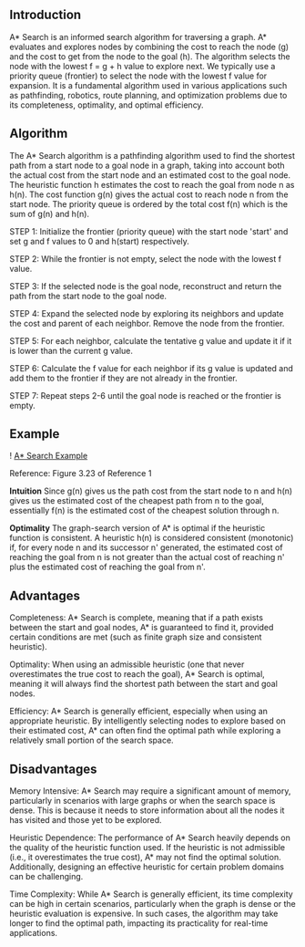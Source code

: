## Introduction

A* Search is an informed search algorithm for traversing a graph. A* evaluates and explores nodes by combining the cost to reach the node (g) and the cost to get from the node to the goal (h). The algorithm selects the node with the lowest f = g + h value to explore next. We typically use a priority queue (frontier) to select the node with the lowest f value for expansion. It is a fundamental algorithm used in various applications such as pathfinding, robotics, route planning, and optimization problems due to its completeness, optimality, and optimal efficiency.

## Algorithm

The A* Search algorithm is a pathfinding algorithm used to find the shortest path from a start node to a goal node in a graph, taking into account both the actual cost from the start node and an estimated cost to the goal node. The heuristic function h estimates the cost to reach the goal from node n as h(n). The cost function g(n) gives the actual cost to reach node n from the start node. The priority queue is ordered by the total cost f(n) which is the sum of g(n) and h(n). 

STEP 1: Initialize the frontier (priority queue) with the start node 'start' and set g and f values to 0 and h(start) respectively.

STEP 2: While the frontier is not empty, select the node with the lowest f value.

STEP 3: If the selected node is the goal node, reconstruct and return the path from the start node to the goal node.

STEP 4: Expand the selected node by exploring its neighbors and update the cost and parent of each neighbor. Remove the node from the frontier.

STEP 5: For each neighbor, calculate the tentative g value and update it if it is lower than the current g value.

STEP 6: Calculate the f value for each neighbor if its g value is updated and add them to the frontier if they are not already in the frontier.

STEP 7: Repeat steps 2-6 until the goal node is reached or the frontier is empty.

## Example

! [A* Search Example](images/A*.png)

Reference: Figure 3.23 of Reference 1

**Intuition**
Since g(n) gives us the path cost from the start node to n and h(n) gives us the estimated cost of the cheapest path from n to the goal, essentially f(n) is the estimated cost of the cheapest solution through n.

**Optimality**
The graph-search version of A* is optimal if the heuristic function is consistent. A heuristic h(n) is considered consistent (monotonic) if, for every node n and its successor n' generated, the estimated cost of reaching the goal from n is not greater than the actual cost of reaching n' plus the estimated cost of reaching the goal from n'.

## Advantages 

Completeness: A* Search is complete, meaning that if a path exists between the start and goal nodes, A* is guaranteed to find it, provided certain conditions are met (such as finite graph size and consistent heuristic).

Optimality: When using an admissible heuristic (one that never overestimates the true cost to reach the goal), A* Search is optimal, meaning it will always find the shortest path between the start and goal nodes.

Efficiency: A* Search is generally efficient, especially when using an appropriate heuristic. By intelligently selecting nodes to explore based on their estimated cost, A* can often find the optimal path while exploring a relatively small portion of the search space.


## Disadvantages

Memory Intensive: A* Search may require a significant amount of memory, particularly in scenarios with large graphs or when the search space is dense. This is because it needs to store information about all the nodes it has visited and those yet to be explored.

Heuristic Dependence: The performance of A* Search heavily depends on the quality of the heuristic function used. If the heuristic is not admissible (i.e., it overestimates the true cost), A* may not find the optimal solution. Additionally, designing an effective heuristic for certain problem domains can be challenging.

Time Complexity: While A* Search is generally efficient, its time complexity can be high in certain scenarios, particularly when the graph is dense or the heuristic evaluation is expensive. In such cases, the algorithm may take longer to find the optimal path, impacting its practicality for real-time applications.
